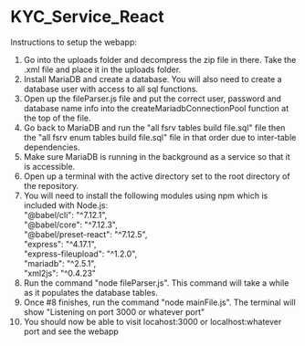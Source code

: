 # KYC_Service_React

Instructions to setup the webapp:
1. Go into the uploads folder and decompress the zip file in there. Take the .xml file and place it in the uploads folder.
2. Install MariaDB and create a database. You will also need to create a database user with access to all sql functions.
3. Open up the fileParser.js file and put the correct user, password and database name info into the createMariadbConnectionPool function at the top of the file.
4. Go back to MariaDB and run the "all fsrv tables build file.sql" file then the "all fsrv enum tables build file.sql" file in that order due to
inter-table dependencies.
5. Make sure MariaDB is running in the background as a service so that it is accessible.
6. Open up a terminal with the active directory set to the root directory of the repository.
7. You will need to install the following modules using npm which is included with Node.js:  
"@babel/cli": "^7.12.1",  
"@babel/core": "^7.12.3",  
"@babel/preset-react": "^7.12.5",  
"express": "^4.17.1",  
"express-fileupload": "^1.2.0",  
"mariadb": "^2.5.1",  
"xml2js": "^0.4.23"  
8. Run the command "node fileParser.js". This command will take a while as it populates the database tables.
9. Once #8 finishes, run the command "node mainFile.js". The terminal will show "Listening on port 3000 or whatever port"
10. You should now be able to visit locahost:3000 or localhost:whatever port and see the webapp

